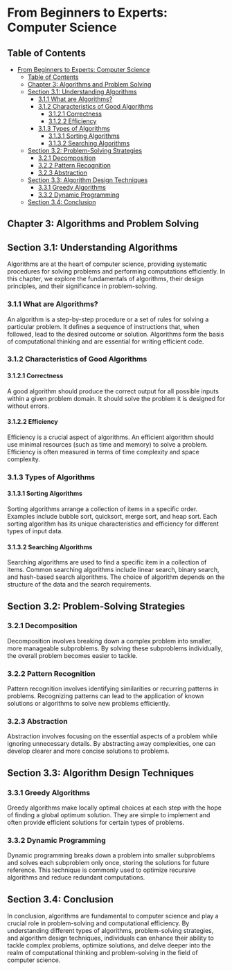 # From Beginners to Experts: Computer Science

## Table of Contents

- [From Beginners to Experts: Computer Science](#from-beginners-to-experts-computer-science)
  - [Table of Contents](#table-of-content)
  - [Chapter 3: Algorithms and Problem Solving](#chapter-3-algorithms-and-problem-solving)
  - [Section 3.1: Understanding Algorithms](#section-31-understanding-algorithms)
    - [3.1.1 What are Algorithms?](#311-what-are-algorithms)
    - [3.1.2 Characteristics of Good Algorithms](#312-characteristics-of-good-algorithms)
      - [3.1.2.1 Correctness](#3121-correctness)
      - [3.1.2.2 Efficiency](#3122-efficiency)
    - [3.1.3 Types of Algorithms](#313-types-of-algorithms)
      - [3.1.3.1 Sorting Algorithms](#3131-sorting-algorithms)
      - [3.1.3.2 Searching Algorithms](#3132-searching-algorithms)
  - [Section 3.2: Problem-Solving Strategies](#section-32-problem-solving-strategies)
    - [3.2.1 Decomposition](#321-decomposition)
    - [3.2.2 Pattern Recognition](#322-pattern-recognition)
    - [3.2.3 Abstraction](#323-abstraction)
  - [Section 3.3: Algorithm Design Techniques](#section-33-algorithm-design-techniques)
    - [3.3.1 Greedy Algorithms](#331-greedy-algorithms)
    - [3.3.2 Dynamic Programming](#332-dynamic-programming)
  - [Section 3.4: Conclusion](#section-34-conclusion)

## Chapter 3: Algorithms and Problem Solving

## Section 3.1: Understanding Algorithms

Algorithms are at the heart of computer science, providing systematic procedures for solving problems and performing computations efficiently. In this chapter, we explore the fundamentals of algorithms, their design principles, and their significance in problem-solving.

### 3.1.1 What are Algorithms?

An algorithm is a step-by-step procedure or a set of rules for solving a particular problem. It defines a sequence of instructions that, when followed, lead to the desired outcome or solution. Algorithms form the basis of computational thinking and are essential for writing efficient code.

### 3.1.2 Characteristics of Good Algorithms

#### 3.1.2.1 Correctness
A good algorithm should produce the correct output for all possible inputs within a given problem domain. It should solve the problem it is designed for without errors.

#### 3.1.2.2 Efficiency
Efficiency is a crucial aspect of algorithms. An efficient algorithm should use minimal resources (such as time and memory) to solve a problem. Efficiency is often measured in terms of time complexity and space complexity.

### 3.1.3 Types of Algorithms

#### 3.1.3.1 Sorting Algorithms
Sorting algorithms arrange a collection of items in a specific order. Examples include bubble sort, quicksort, merge sort, and heap sort. Each sorting algorithm has its unique characteristics and efficiency for different types of input data.

#### 3.1.3.2 Searching Algorithms
Searching algorithms are used to find a specific item in a collection of items. Common searching algorithms include linear search, binary search, and hash-based search algorithms. The choice of algorithm depends on the structure of the data and the search requirements.

## Section 3.2: Problem-Solving Strategies

### 3.2.1 Decomposition
Decomposition involves breaking down a complex problem into smaller, more manageable subproblems. By solving these subproblems individually, the overall problem becomes easier to tackle.

### 3.2.2 Pattern Recognition
Pattern recognition involves identifying similarities or recurring patterns in problems. Recognizing patterns can lead to the application of known solutions or algorithms to solve new problems efficiently.

### 3.2.3 Abstraction
Abstraction involves focusing on the essential aspects of a problem while ignoring unnecessary details. By abstracting away complexities, one can develop clearer and more concise solutions to problems.

## Section 3.3: Algorithm Design Techniques

### 3.3.1 Greedy Algorithms
Greedy algorithms make locally optimal choices at each step with the hope of finding a global optimum solution. They are simple to implement and often provide efficient solutions for certain types of problems.

### 3.3.2 Dynamic Programming
Dynamic programming breaks down a problem into smaller subproblems and solves each subproblem only once, storing the solutions for future reference. This technique is commonly used to optimize recursive algorithms and reduce redundant computations.

## Section 3.4: Conclusion

In conclusion, algorithms are fundamental to computer science and play a crucial role in problem-solving and computational efficiency. By understanding different types of algorithms, problem-solving strategies, and algorithm design techniques, individuals can enhance their ability to tackle complex problems, optimize solutions, and delve deeper into the realm of computational thinking and problem-solving in the field of computer science.
